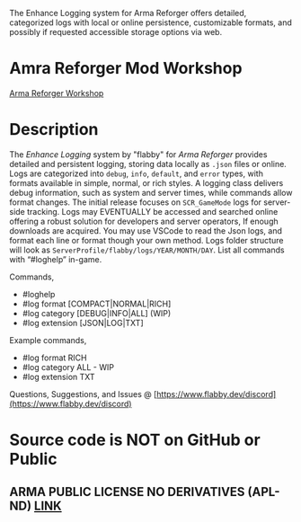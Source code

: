 The Enhance Logging system for Arma Reforger offers detailed, categorized logs with local or online persistence, customizable formats, and possibly if requested accessible storage options via web.

# Amra Reforger Mod Workshop
[Arma Reforger Workshop](https://reforger.armaplatform.com/workshop/6316335D6A19E51C)

# Description
The *Enhance Logging* system by "flabby" for *Arma Reforger* provides detailed and persistent logging, storing data locally as `.json` files or online. Logs are categorized into `debug`, `info`, `default`, and `error` types, with formats available in simple, normal, or rich styles. A logging class delivers debug information, such as system and server times, while commands allow format changes. The initial release focuses on `SCR_GameMode` logs for server-side tracking. Logs may EVENTUALLY be accessed and searched online offering a robust solution for developers and server operators, If enough downloads are acquired. You may use VSCode to read the Json logs, and format each line or format though your own method. Logs folder structure will look as `ServerProfile/flabby/logs/YEAR/MONTH/DAY`. List all commands with “#loghelp” in-game.

Commands,
- #loghelp
- #log format [COMPACT|NORMAL|RICH]
- #log category [DEBUG|INFO|ALL] (WIP)
- #log extension [JSON|LOG|TXT]

Example commands,
- #log format RICH
- #log category ALL - WIP
- #log extension TXT

Questions, Suggestions, and Issues @ [https://www.flabby.dev/discord](https://www.flabby.dev/discord)

# Source code is NOT on GitHub or Public

## ARMA PUBLIC LICENSE NO DERIVATIVES (APL-ND) [LINK](https://www.bohemia.net/community/licenses/arma-public-license-nd)


